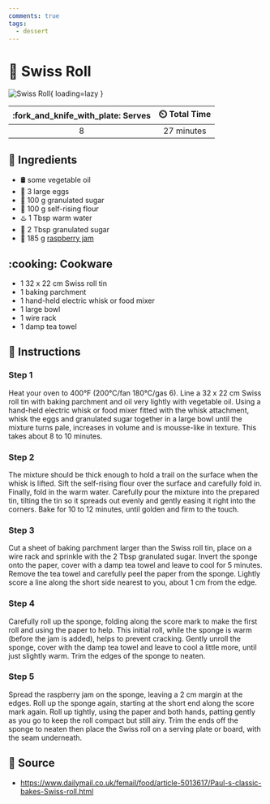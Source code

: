 ```yaml
---
comments: true
tags:
  - dessert
---
```

# :cake: Swiss Roll

![Swiss Roll](../assets/images/swiss-roll.jpg){ loading=lazy }

| :fork_and_knife_with_plate: Serves | :timer_clock: Total Time |
|:----------------------------------:|:-----------------------: |
| 8 | 27 minutes |

## :salt: Ingredients

- :oil_drum: some vegetable oil
- :egg: 3 large eggs
- :candy: 100 g granulated sugar
- :ear_of_rice: 100 g self-rising flour
- :hotsprings: 1 Tbsp warm water
- :candy: 2 Tbsp granulated sugar
- :strawberry: 185 g [raspberry jam][1]

## :cooking: Cookware

- 1 32 x 22 cm Swiss roll tin
- 1 baking parchment
- 1 hand-held electric whisk or food mixer
- 1 large bowl
- 1 wire rack
- 1 damp tea towel

## :pencil: Instructions

### Step 1

Heat your oven to 400°F (200°C/fan 180°C/gas 6). Line a 32 x 22 cm Swiss roll tin with baking parchment and oil very
lightly with vegetable oil. Using a hand-held electric whisk or food mixer fitted with the whisk attachment, whisk the
eggs and granulated sugar together in a large bowl until the mixture turns pale, increases in volume and is mousse-like
in texture. This takes about 8 to 10 minutes.

### Step 2

The mixture should be thick enough to hold a trail on the surface when the whisk is lifted. Sift the self-rising flour
over the surface and carefully fold in. Finally, fold in the warm water. Carefully pour the mixture into the prepared
tin, tilting the tin so it spreads out evenly and gently easing it right into the corners. Bake for 10 to 12 minutes,
until golden and firm to the touch.

### Step 3

Cut a sheet of baking parchment larger than the Swiss roll tin, place on a wire rack and sprinkle with the 2 Tbsp
granulated sugar. Invert the sponge onto the paper, cover with a damp tea towel and leave to cool for 5 minutes. Remove
the tea towel and carefully peel the paper from the sponge. Lightly score a line along the short side nearest to you,
about 1 cm from the edge.

### Step 4

Carefully roll up the sponge, folding along the score mark to make the first roll and using the paper to help. This
initial roll, while the sponge is warm (before the jam is added), helps to prevent cracking. Gently unroll the sponge,
cover with the damp tea towel and leave to cool a little more, until just slightly warm. Trim the edges of the sponge to
neaten.

### Step 5

Spread the raspberry jam on the sponge, leaving a 2 cm margin at the edges. Roll up the sponge again, starting at the
short end along the score mark again. Roll up tightly, using the paper and both hands, patting gently as you go to keep
the roll compact but still airy. Trim the ends off the sponge to neaten then place the Swiss roll on a serving plate or
board, with the seam underneath.

## :link: Source

- <https://www.dailymail.co.uk/femail/food/article-5013617/Paul-s-classic-bakes-Swiss-roll.html>

[1]: <../sauces-and-dressings/single-jar-of-fruit-jam.md>
